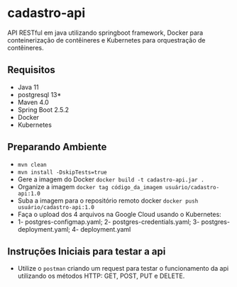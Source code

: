 # cadastro-api
API RESTful em java utilizando springboot framework, Docker para conteinerização de contêineres e Kubernetes para orquestração de contêineres.

## Requisitos
* Java 11
* postgresql 13*
* Maven 4.0
* Spring Boot 2.5.2
* Docker
* Kubernetes

## Preparando Ambiente
* ```mvn clean```
* ```mvn install -DskipTests=true```
* Gere a imagem do Docker ```docker build -t cadastro-api.jar .```
* Organize a imagem ```docker tag código_da_imagem usuário/cadastro-api:1.0```
* Suba a imagem para o repositório remoto docker ```docker push usuário/cadastro-api:1.0```
* Faça o upload dos 4 arquivos na Google Cloud usando o Kubernetes:
* 1- postgres-configmap.yaml; 2- postgres-credentials.yaml; 3- postgres-deployment.yaml; 4- deployment.yaml

## Instruções Iniciais para testar a api
* Utilize o ```postman``` criando um request para testar o funcionamento da api utilizando os métodos HTTP: GET, POST, PUT e DELETE.
